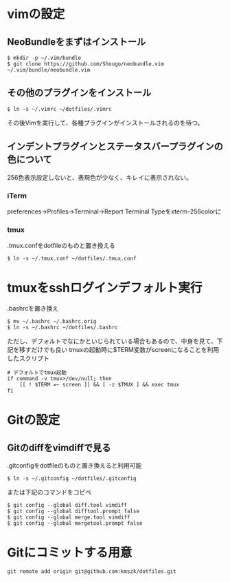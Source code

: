 # vimの設定
## NeoBundleをまずはインストール
```
$ mkdir -p ~/.vim/bundle
$ git clone https://github.com/Shougo/neobundle.vim ~/.vim/bundle/neobundle.vim
```

## その他のプラグインをインストール
```
$ ln -s ~/.vimrc ~/dotfiles/.vimrc
```
その後Vimを実行して、各種プラグインがインストールされるのを待つ。

## インデントプラグインとステータスバープラグインの色について
256色表示設定しないと、表現色が少なく、キレイに表示されない。

### iTerm
preferences->Profiles->Terminal->Report Terminal Typeをxterm-256colorに

### tmux
.tmux.confをdotfileのものと置き換える
```
$ ln -s ~/.tmux.conf ~/dotfiles/.tmux.conf
```


# tmuxをsshログインデフォルト実行
.bashrcを置き換え
```
$ mv ~/.bashrc ~/.bashrc.orig
$ ln -s ~/.bashrc ~/dotfiles/.bashrc
```

ただし、デフォルトでなにかといじられている場合もあるので、中身を見て、下記を移すだけでも良い
tmuxの起動時に$TERM変数がscreenになることを利用したスクリプト
```
# デフォルトでtmux起動
if command -v tmux>/dev/null; then
	[[ ! $TERM =~ screen ]] && [ -z $TMUX ] && exec tmux
fi
```


# Gitの設定
## Gitのdiffをvimdiffで見る
.gitconfigをdotfileのものと置き換えると利用可能
```
$ ln -s ~/.gitconfig ~/dotfiles/.gitconfig
```

または下記のコマンドをコピペ
```
$ git config --global diff.tool vimdiff
$ git config --global difftool.prompt false
$ git config --global merge.tool vimdiff
$ git config --global mergetool.prompt false
```

# Gitにコミットする用意
```
git remote add origin git@github.com:kmszk/dotfiles.git
```
